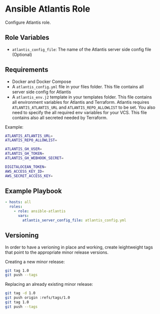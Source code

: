 Ansible Atlantis Role
========================

Configure Atlantis role.

## Role Variables

- `atlantis_config_file`: The name of the Atlantis server side config file (Optional)

## Requirements

- Docker and Docker Compose
- A `atlantis_config.yml` file in your files folder. This file contains all server side config for Atlantis
- A `atlantis_env.j2` template in your templates folder. This file contains all environment variables for Atlantis and Terraform.
Atlantis requires `ATLANTIS_ATLANTIS_URL` and `ATLANTIS_REPO_ALLOWLIST` to be set. You also need to specify the all required env variables for your VCS.
This file contains also all secreted needed by Terraform. 

Example: 
```bash
ATLANTIS_ATLANTIS_URL=
ATLANTIS_REPO_ALLOWLIST=

ATLANTIS_GH_USER=
ATLANTIS_GH_TOKEN=
ATLANTIS_GH_WEBHOOK_SECRET=

DIGITALOCEAN_TOKEN=
AWS_ACCESS_KEY_ID=
AWS_SECRET_ACCESS_KEY=
```

## Example Playbook

```yaml
- hosts: all
  roles:
    - role: ansible-atlantis
      vars:
        atlantis_server_config_file: atlantis_config.yml
```

## Versioning

In order to have a verioning in place and working, create leightweight tags that point to the appropriate minor release versions.

Creating a new minor release:

```bash
git tag 1.0
git push --tags
```

Replacing an already existing minor release:

```bash
git tag -d 1.0
git push origin :refs/tags/1.0
git tag 1.0
git push --tags
```
